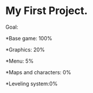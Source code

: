 # My First Project.
Goal:

*Base game: 100%

*Graphics: 20%

*Menu: 5%

*Maps and characters: 0%

*Leveling system:0%
